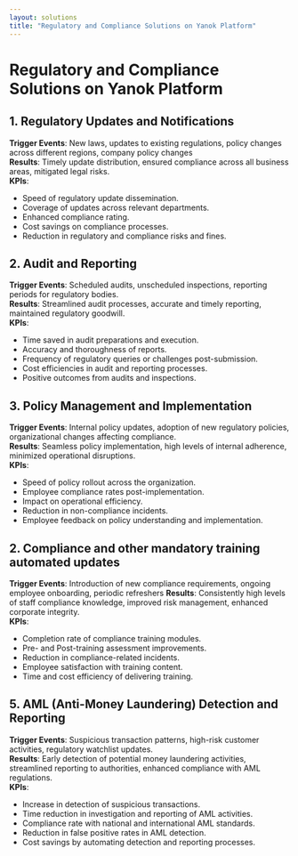 ```yaml
---
layout: solutions
title: "Regulatory and Compliance Solutions on Yanok Platform"
---
```


# Regulatory and Compliance Solutions on Yanok Platform

## 1. Regulatory Updates and Notifications

**Trigger Events**: New laws, updates to existing regulations, policy changes across different regions, company policy changes<br />
**Results**: Timely update distribution, ensured compliance across all business areas, mitigated legal risks.<br />
**KPIs**:

- Speed of regulatory update dissemination.
- Coverage of updates across relevant departments.
- Enhanced compliance rating.
- Cost savings on compliance processes.
- Reduction in regulatory and compliance risks and fines.

## 2. Audit and Reporting

**Trigger Events**: Scheduled audits, unscheduled inspections, reporting periods for regulatory bodies.<br />
**Results**: Streamlined audit processes, accurate and timely reporting, maintained regulatory goodwill.<br />
**KPIs**:

- Time saved in audit preparations and execution.
- Accuracy and thoroughness of reports.
- Frequency of regulatory queries or challenges post-submission.
- Cost efficiencies in audit and reporting processes.
- Positive outcomes from audits and inspections.

## 3. Policy Management and Implementation

**Trigger Events**: Internal policy updates, adoption of new regulatory policies, organizational changes affecting compliance.<br />
**Results**: Seamless policy implementation, high levels of internal adherence, minimized operational disruptions.<br />
**KPIs**:

- Speed of policy rollout across the organization.
- Employee compliance rates post-implementation.
- Impact on operational efficiency.
- Reduction in non-compliance incidents.
- Employee feedback on policy understanding and implementation.

## 2. Compliance and other mandatory training automated updates

**Trigger Events**: Introduction of new compliance requirements, ongoing employee onboarding, periodic refreshers
**Results**: Consistently high levels of staff compliance knowledge, improved risk management, enhanced corporate integrity.<br />
**KPIs**:

- Completion rate of compliance training modules.
- Pre- and Post-training assessment improvements.
- Reduction in compliance-related incidents.
- Employee satisfaction with training content.
- Time and cost efficiency of delivering training.

## 5. AML (Anti-Money Laundering) Detection and Reporting

**Trigger Events**: Suspicious transaction patterns, high-risk customer activities, regulatory watchlist updates.<br />
**Results**: Early detection of potential money laundering activities, streamlined reporting to authorities, enhanced compliance with AML regulations.<br />
**KPIs**:

- Increase in detection of suspicious transactions.
- Time reduction in investigation and reporting of AML activities.
- Compliance rate with national and international AML standards.
- Reduction in false positive rates in AML detection.
- Cost savings by automating detection and reporting processes.
